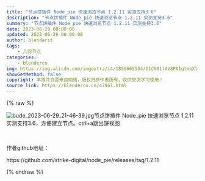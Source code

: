 ```yaml
---
title: "节点饼插件 Node_pie 快速浏览节点 1.2.11 实测支持3.6"
description: "节点饼插件 Node_pie 快速浏览节点 1.2.11 实测支持3.6"
summary: "节点饼插件 Node_pie 快速浏览节点 1.2.11 实测支持3.6"
date: 2023-06-29 00:00:00
updated: 2023-06-29 00:00:00
author: blenderit
tags: 
    - 几何节点
categories:
    - blenderco
img: https://img.alicdn.com/imgextra/i4/1856665554/O1CN01lAV8PA1qtmbXlterH_!!1856665554.jpg
showGetMethod: false
copyright: 本插件资源来自网络，版权归原作者所有，仅供交流学习使用！
source_link: https://blenderco.cn/47961.html
---
```


{% raw %}
<p><img src="https://img.alicdn.com/imgextra/i4/1856665554/O1CN01lAV8PA1qtmbXlterH_!!1856665554.jpg" alt="bude_2023-06-29_21-46-39.jpg">节点饼插件 Node_pie 快速浏览节点 1.2.11 实测支持3.6，方便建立节点。ctrl+a跳出饼视图</p><p> </p><p>作者github地址：</p><p>https://github.com/strike-digital/node_pie/releases/tag/1.2.11</p>
<div style="display: none">blenderco</div>
{% endraw %}